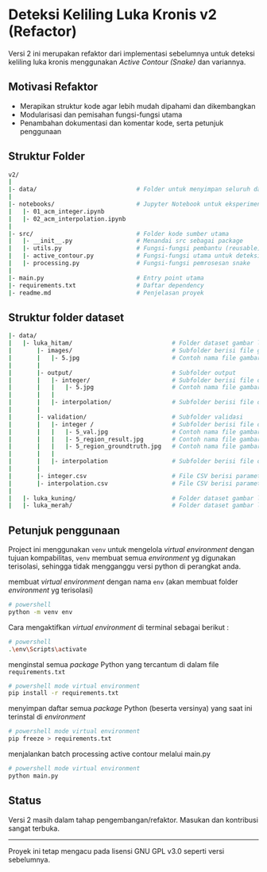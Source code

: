 # Deteksi Keliling Luka Kronis v2 (Refactor)

Versi 2 ini merupakan refaktor dari implementasi sebelumnya untuk deteksi keliling luka kronis menggunakan _Active Contour (Snake)_ dan variannya.

## Motivasi Refaktor

- Merapikan struktur kode agar lebih mudah dipahami dan dikembangkan
- Modularisasi dan pemisahan fungsi-fungsi utama
- Penambahan dokumentasi dan komentar kode, serta petunjuk penggunaan

## Struktur Folder

```bash
v2/
|
|- data/                            # Folder untuk menyimpan seluruh dataset
|
|- notebooks/                       # Jupyter Notebook untuk eksperimen, testing, dan catatan
|   |- 01_acm_integer.ipynb
|   |- 02_acm_interpolation.ipynb
|
|- src/                             # Folder kode sumber utama
|   |- __init__.py                  # Menandai src sebagai package
|   |- utils.py                     # Fungsi-fungsi pembantu (reusable)
|   |- active_contour.py            # Fungsi-fungsi utama untuk deteksi keliling menggunakan active contour (snake)
|   |- processing.py                # Fungsi-fungsi pemrosesan snake
|
|- main.py                          # Entry point utama
|- requirements.txt                 # Daftar dependency
|- readme.md                        # Penjelasan proyek
```

## Struktur folder dataset

```bash
|- data/
|   |- luka_hitam/                            # Folder dataset gambar luka dengan karakteristik warna hitam
|       |- images/                            # Subfolder berisi file gambar yg siap di proses
|       |   |- 5.jpg                          # Contoh nama file gambar luka
|       |
|       |- output/                            # Subfolder output
|       |   |- integer/                       # Subfolder berisi file output hasil deteksi menggunakan acm integer
|       |   |   |- 5.jpg                      # Contoh nama file gambar hasil deteksi
|       |   |
|       |   |- interpolation/                 # Subfolder berisi file output hasil deteksi menggunakan acm interpolasi
|       |
|       |- validation/                        # Subfolder validasi
|       |   |- integer /                      # Subfolder berisi file output hasil deteksi menggunakan acm integer
|       |   |   |- 5_val.jpg                  # Contoh nama file gambar hasil validasi (berdasarkan region)
|       |   |   |- 5_region_result.jpg        # Contoh nama file gambar region kurva hasil deteksi
|       |   |   |- 5_region_groundtruth.jpg   # Contoh nama file gambar region kurva groundtruth
|       |   |
|       |   |- interpolation                  # Subfolder berisi file output hasil deteksi menggunakan acm interpolasi
|       |
|       |- integer.csv                        # File CSV berisi parameter deteksi dengan acm integer
|       |- interpolation.csv                  # File CSV berisi parameter deteksi dengan interpolasi
|
|   |- luka_kuning/                           # Folder dataset gambar luka dengan karakteristik warna kuning
|   |- luka_merah/                            # Folder dataset gambar luka dengan karakteristik warna merah
```

## Petunjuk penggunaan

Project ini menggunakan `venv` untuk mengelola _virtual environment_ dengan tujuan kompabilitas, `venv` membuat semua _environment_ yg digunakan terisolasi, sehingga tidak mengganggu versi python di perangkat anda.

membuat _virtual environment_ dengan nama `env` (akan membuat folder _environment_ yg terisolasi)

```bash
# powershell
python -m venv env
```

Cara mengaktifkan _virtual environment_ di terminal sebagai berikut :

```bash
# powershell
.\env\Scripts\activate
```

menginstal semua _package_ Python yang tercantum di dalam file `requirements.txt`

```bash
# powershell mode virtual environment
pip install -r requirements.txt
```

menyimpan daftar semua _package_ Python (beserta versinya) yang saat ini terinstal di _environment_

```bash
# powershell mode virtual environment
pip freeze > requirements.txt
```

menjalankan batch processing active contour melalui main.py

```bash
# powershell mode virtual environment
python main.py
```

## Status

Versi 2 masih dalam tahap pengembangan/refaktor. Masukan dan kontribusi sangat terbuka.

---

Proyek ini tetap mengacu pada lisensi GNU GPL v3.0 seperti versi sebelumnya.
